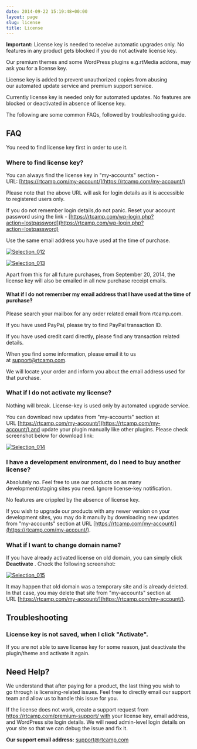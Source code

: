 ```yaml
---
date: 2014-09-22 15:19:48+00:00
layout: page
slug: license
title: License
---
```


**Important:** License key is needed to receive automatic upgrades only. No features in any product gets blocked if you do not activate license key.


Our premium themes and some WordPress plugins e.g.rtMedia addons, may ask you for a license key.

License key is added to prevent unauthorized copies from abusing our automated update service and premium support service.

Currently license key is needed only for automated updates. No features are blocked or deactivated in absence of license key.

The following are some common FAQs, followed by troubleshooting guide.


## FAQ


You need to find license key first in order to use it.


### Where to find license key?


You can always find the license key in "my-accounts" section - URL: [https://rtcamp.com/my-account/](https://rtcamp.com/my-account/)

Please note that the above URL will ask for login details as it is accessible to registered users only.

If you do not remember login details,do not panic. Reset your account password using the link - [https://rtcamp.com/wp-login.php?action=lostpassword](https://rtcamp.com/wp-login.php?action=lostpassword)

Use the same email address you have used at the time of purchase.



[![Selection_012](http://docs.rtcamp.com/wp-content/uploads/2014/09/Selection_012-1024x241.png)](http://docs.rtcamp.com/wp-content/uploads/2014/09/Selection_012.png)

[![Selection_013](http://docs.rtcamp.com/wp-content/uploads/2014/09/Selection_013.png)](http://docs.rtcamp.com/wp-content/uploads/2014/09/Selection_013.png)

Apart from this for all future purchases, from September 20, 2014, the license key will also be emailed in all new purchase receipt emails.


#### What if I do not remember my email address that I have used at the time of purchase?


Please search your mailbox for any order related email from rtcamp.com.

If you have used PayPal, please try to find PayPal transaction ID.

If you have used credit card directly, please find any transaction related details.

When you find some information, please email it to us at [support@rtcamp.com](mailto:support@rtcamp.com).

We will locate your order and inform you about the email address used for that purchase.


### What if I do not activate my license?


Nothing will break. License-key is used only by automated upgrade service.

You can download new updates from "my-accounts" section at URL [https://rtcamp.com/my-account/](https://rtcamp.com/my-account/) and update your plugin manually like other plugins. Please check screenshot below for download link:

[![Selection_014](http://docs.rtcamp.com/wp-content/uploads/2014/09/Selection_014-1024x224.png)](http://docs.rtcamp.com/wp-content/uploads/2014/09/Selection_014.png)




### I have a development environment, do I need to buy another license?


Absolutely no. Feel free to use our products on as many development/staging sites you need. Ignore license-key notification.

No features are crippled by the absence of license key.

If you wish to upgrade our products with any newer version on your development sites, you may do it manully by downloading new updates from "my-accounts" section at URL [https://rtcamp.com/my-account/](https://rtcamp.com/my-account/).


### What if I want to change domain name?


If you have already activated license on old domain, you can simply click **Deactivate** . Check the following screenshot:

[![Selection_015](http://docs.rtcamp.com/wp-content/uploads/2014/09/Selection_015.png)](http://docs.rtcamp.com/wp-content/uploads/2014/09/Selection_015.png)



It may happen that old domain was a temporary site and is already deleted. In that case, you may delete that site from "my-accounts" section at URL [https://rtcamp.com/my-account/](https://rtcamp.com/my-account/).




## Troubleshooting




### License key is not saved, when I click "Activate".


If you are not able to save license key for some reason, just deactivate the plugin/theme and activate it again.






## Need Help?


We understand that after paying for a product, the last thing you wish to go through is licensing-related issues. Feel free to directly email our support team and allow us to handle this issue for you.

If the license does not work, create a support request from https://rtcamp.com/premium-support/ with your license key, email address, and WordPress site login details. We will need admin-level login details on your site so that we can debug the issue and fix it.

**Our support email address:** [support@rtcamp.com](mailto:support@rtcamp.com)

